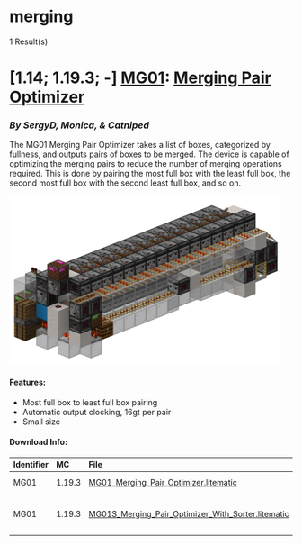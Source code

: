# merging
1 Result(s)

# [1.14; 1.19.3; -] [MG01](MG01%20Merging%20Pair%20Optimizer): [Merging Pair Optimizer](MG01%20Merging%20Pair%20Optimizer/MG01_Merging_Pair_Optimizer.pdf)
### *By SergyD, Monica, & Catniped*

The MG01 Merging Pair Optimizer takes a list of boxes, categorized by fullness, and outputs pairs of boxes to be merged. The device is capable of optimizing the merging pairs to reduce the number of merging operations required. This is done by pairing the most full box with the least full box, the second most full box with the second least full box, and so on.

<img src="MG01%20Merging%20Pair%20Optimizer/area_render_56.png?raw=1" height="300px">

#### Features:
- Most full box to least full box pairing
- Automatic output clocking, 16gt per pair
- Small size

#### Download Info:
|Identifier   | MC       | File                                                                                                                                               | Description                                  |
|------------ |:-------- |:-------------------------------------------------------------------------------------------------------------------------------------------------- |:---------------------------------------------|
|MG01         | 1.19.3   | [MG01_Merging_Pair_Optimizer.litematic](MG01%20Merging%20Pair%20Optimizer/MG01_Merging_Pair_Optimizer.litematic?raw=1)                             | Schematic of device.                         |
|MG01         | 1.19.3   | [MG01S_Merging_Pair_Optimizer_With_Sorter.litematic](MG01%20Merging%20Pair%20Optimizer/MG01S_Merging_Pair_Optimizer_With_Sorter.litematic?raw=1)   | Schematic of device with fill level sorter.  |
